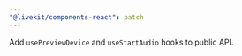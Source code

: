 ```yaml
---
"@livekit/components-react": patch
---
```


Add `usePreviewDevice` and `useStartAudio` hooks to public API.
